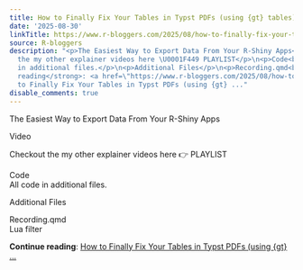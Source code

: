 ```yaml
---
title: How to Finally Fix Your Tables in Typst PDFs (using {gt} tables)
date: '2025-08-30'
linkTitle: https://www.r-bloggers.com/2025/08/how-to-finally-fix-your-tables-in-typst-pdfs-using-gt-tables/
source: R-bloggers
description: "<p>The Easiest Way to Export Data From Your R-Shiny Apps</p>\n<p>Video</p>\n<p>Checkout
  the my other explainer videos here \U0001F449 PLAYLIST</p>\n<p>Code<br />\nAll code
  in additional files.</p>\n<p>Additional Files</p>\n<p>Recording.qmd<br />\nLua filter</p>\n<strong>Continue
  reading</strong>: <a href=\"https://www.r-bloggers.com/2025/08/how-to-finally-fix-your-tables-in-typst-pdfs-using-gt-tables/\">How
  to Finally Fix Your Tables in Typst PDFs (using {gt} ..."
disable_comments: true
---
```

<p>The Easiest Way to Export Data From Your R-Shiny Apps</p>
<p>Video</p>
<p>Checkout the my other explainer videos here 👉 PLAYLIST</p>
<p>Code<br />
All code in additional files.</p>
<p>Additional Files</p>
<p>Recording.qmd<br />
Lua filter</p>
<strong>Continue reading</strong>: <a href="https://www.r-bloggers.com/2025/08/how-to-finally-fix-your-tables-in-typst-pdfs-using-gt-tables/">How to Finally Fix Your Tables in Typst PDFs (using {gt} ...